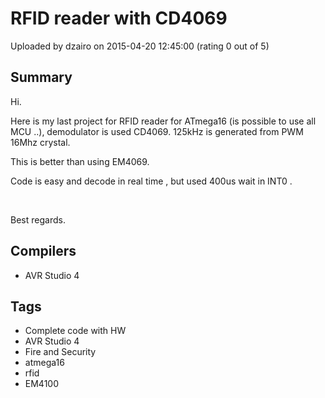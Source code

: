 # RFID reader with CD4069

Uploaded by dzairo on 2015-04-20 12:45:00 (rating 0 out of 5)

## Summary

Hi.


Here is my last project for RFID reader for ATmega16 (is possible to use all MCU ..), demodulator is used CD4069. 125kHz is generated from PWM 16Mhz crystal.


This is better than using EM4069.


Code is easy and decode in real time , but used 400us wait in INT0 .


 


Best regards.

## Compilers

- AVR Studio 4

## Tags

- Complete code with HW
- AVR Studio 4
- Fire and Security
- atmega16
- rfid
- EM4100
